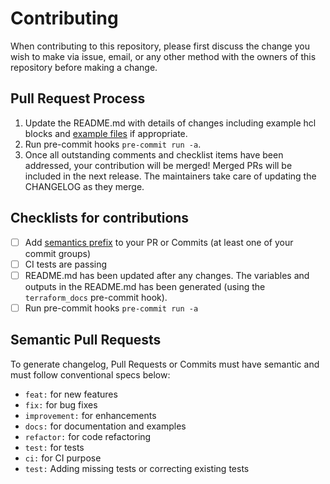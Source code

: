 # Contributing
When contributing to this repository, please first discuss the change you wish to make via issue,
email, or any other method with the owners of this repository before making a change.

## Pull Request Process
1. Update the README.md with details of changes including example hcl blocks and [example files](./examples) if appropriate.
2. Run pre-commit hooks `pre-commit run -a`.
3. Once all outstanding comments and checklist items have been addressed, your contribution will be merged! Merged PRs will be included in the next release. The maintainers take care of updating the CHANGELOG as they merge.

## Checklists for contributions
- [ ] Add [semantics prefix](#semantic-pull-requests) to your PR or Commits (at least one of your commit groups)
- [ ] CI tests are passing
- [ ] README.md has been updated after any changes. The variables and outputs in the README.md has been generated (using the `terraform_docs` pre-commit hook).
- [ ] Run pre-commit hooks `pre-commit run -a`

## Semantic Pull Requests
To generate changelog, Pull Requests or Commits must have semantic and must follow conventional specs below:

- `feat:` for new features
- `fix:` for bug fixes
- `improvement:` for enhancements
- `docs:` for documentation and examples
- `refactor:` for code refactoring
- `test:` for tests
- `ci:` for CI purpose
- `test:` Adding missing tests or correcting existing tests

